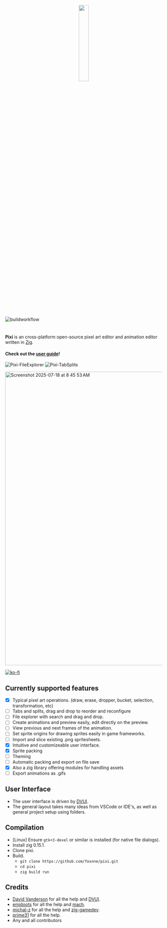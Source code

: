 
<p align="center">  
  <img width="25%" src="https://github.com/user-attachments/assets/fa4adcf9-6b59-49f9-8dd9-e8851ab0192d">
  <h3 align=center></h3>
</p>

![buildworkflow](https://github.com/foxnne/pixi/actions/workflows/build.yml/badge.svg)

# 
**Pixi** is an cross-platform open-source pixel art editor and animation editor written in [Zig](https://github.com/ziglang/zig).

#### Check out the [user guide](https://github.com/foxnne/pixi/wiki/User-Guide)!


![Pixi-FileExplorer](https://github.com/user-attachments/assets/b69bd3f5-d387-4a51-8767-d29179cd3061)
![Pixi-TabSplits](https://github.com/user-attachments/assets/8d947fe8-3dec-45fc-9550-0a250981895d)


<img width="1312" height="940" alt="Screenshot 2025-07-18 at 8 45 53 AM" src="https://github.com/user-attachments/assets/639d978a-334e-45f9-a9d2-e167463f82aa" />


[![ko-fi](https://ko-fi.com/img/githubbutton_sm.svg)](https://ko-fi.com/R5R4LL2PJ)

## Currently supported features
- [x] Typical pixel art operations. (draw, erase, dropper, bucket, selection, transformation, etc)
- [ ] Tabs and splits, drag and drop to reorder and reconfigure
- [ ] File explorer with search and drag and drop.
- [ ] Create animations and preview easily, edit directly on the preview.
- [ ] View previous and next frames of the animation.
- [ ] Set sprite origins for drawing sprites easily in game frameworks.
- [ ] Import and slice existing .png spritesheets.
- [x] Intuitive and customizeable user interface.
- [x] Sprite packing
- [ ] Theming
- [ ] Automatic packing and export on file save
- [x] Also a zig library offering modules for handling assets
- [ ] Export animations as .gifs 

## User Interface
- The user interface is driven by [DVUI](https://github.com/david-vanderson/dvui).
- The general layout takes many ideas from VSCode or IDE's, as well as general project setup using folders.

## Compilation
- [Linux] Ensure `gtk+3-devel` or similar is installed (for native file dialogs).
- Install zig 0.15.1.
- Clone pixi.
- Build.
    - ```git clone https://github.com/foxnne/pixi.git```
    - ```cd pixi```
    - ```zig build run```

## Credits
- [David Vanderson](https://github.com/david-vanderson) for all the help and [DVUI](https://github.com/david-vanderson/dvui).
- [emidoots](https://github.com/emidoots) for all the help and [mach](https://github.com/hexops/mach).
- [michal-z](https://github.com/michal-z) for all the help and [zig-gamedev](https://github.com/michal-z/zig-gamedev).
- [prime31](https://github.com/prime31) for all the help.
- Any and all contributors


     
